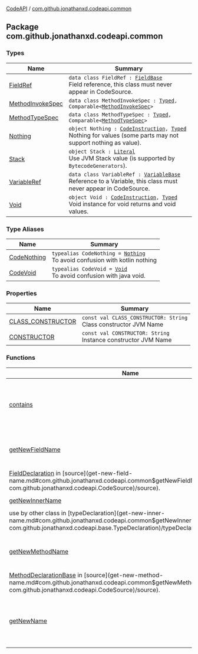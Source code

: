[CodeAPI](../index.md) / [com.github.jonathanxd.codeapi.common](.)

## Package com.github.jonathanxd.codeapi.common

### Types

| Name | Summary |
|---|---|
| [FieldRef](-field-ref/index.md) | `data class FieldRef : `[`FieldBase`](../com.github.jonathanxd.codeapi.base/-field-base/index.md)<br>Field reference, this class must never appear in CodeSource. |
| [MethodInvokeSpec](-method-invoke-spec/index.md) | `data class MethodInvokeSpec : `[`Typed`](../com.github.jonathanxd.codeapi.base/-typed/index.md)`, Comparable<`[`MethodInvokeSpec`](-method-invoke-spec/index.md)`>` |
| [MethodTypeSpec](-method-type-spec/index.md) | `data class MethodTypeSpec : `[`Typed`](../com.github.jonathanxd.codeapi.base/-typed/index.md)`, Comparable<`[`MethodTypeSpec`](-method-type-spec/index.md)`>` |
| [Nothing](-nothing/index.md) | `object Nothing : `[`CodeInstruction`](../com.github.jonathanxd.codeapi/-code-instruction.md)`, `[`Typed`](../com.github.jonathanxd.codeapi.base/-typed/index.md)<br>Nothing for values (some parts may not support nothing as value). |
| [Stack](-stack.md) | `object Stack : `[`Literal`](../com.github.jonathanxd.codeapi.literal/-literal/index.md)<br>Use JVM Stack value (is supported by `BytecodeGenerators`). |
| [VariableRef](-variable-ref/index.md) | `data class VariableRef : `[`VariableBase`](../com.github.jonathanxd.codeapi.base/-variable-base/index.md)<br>Reference to a Variable, this class must never appear in CodeSource. |
| [Void](-void/index.md) | `object Void : `[`CodeInstruction`](../com.github.jonathanxd.codeapi/-code-instruction.md)`, `[`Typed`](../com.github.jonathanxd.codeapi.base/-typed/index.md)<br>Void instance for void returns and void values. |

### Type Aliases

| Name | Summary |
|---|---|
| [CodeNothing](-code-nothing.md) | `typealias CodeNothing = `[`Nothing`](-nothing/index.md)<br>To avoid confusion with kotlin nothing |
| [CodeVoid](-code-void.md) | `typealias CodeVoid = `[`Void`](-void/index.md)<br>To avoid confusion with java void. |

### Properties

| Name | Summary |
|---|---|
| [CLASS_CONSTRUCTOR](-c-l-a-s-s_-c-o-n-s-t-r-u-c-t-o-r.md) | `const val CLASS_CONSTRUCTOR: String`<br>Class constructor JVM Name |
| [CONSTRUCTOR](-c-o-n-s-t-r-u-c-t-o-r.md) | `const val CONSTRUCTOR: String`<br>Instance constructor JVM Name |

### Functions

| Name | Summary |
|---|---|
| [contains](contains.md) | `fun contains(name: String, namedElements: List<`[`Named`](../com.github.jonathanxd.codeapi.base/-named/index.md)`>): Boolean`<br>Checks if any [namedElements](contains.md#com.github.jonathanxd.codeapi.common$contains(kotlin.String, kotlin.collections.List((com.github.jonathanxd.codeapi.base.Named)))/namedElements) has the name [name](contains.md#com.github.jonathanxd.codeapi.common$contains(kotlin.String, kotlin.collections.List((com.github.jonathanxd.codeapi.base.Named)))/name). |
| [getNewFieldName](get-new-field-name.md) | `fun getNewFieldName(name: String, source: `[`CodeSource`](../com.github.jonathanxd.codeapi/-code-source/index.md)`): String`<br>Gets a new unique field name based on [name](get-new-field-name.md#com.github.jonathanxd.codeapi.common$getNewFieldName(kotlin.String, com.github.jonathanxd.codeapi.CodeSource)/name) and check if the name is not already in use by other
[FieldDeclaration](../com.github.jonathanxd.codeapi.base/-field-declaration/index.md) in [source](get-new-field-name.md#com.github.jonathanxd.codeapi.common$getNewFieldName(kotlin.String, com.github.jonathanxd.codeapi.CodeSource)/source). |
| [getNewInnerName](get-new-inner-name.md) | `fun getNewInnerName(name: String, typeDeclaration: `[`TypeDeclaration`](../com.github.jonathanxd.codeapi.base/-type-declaration/index.md)`): String`<br>Gets a new name for inner class, this function always try to return a name that is not in
use by other class in [typeDeclaration](get-new-inner-name.md#com.github.jonathanxd.codeapi.common$getNewInnerName(kotlin.String, com.github.jonathanxd.codeapi.base.TypeDeclaration)/typeDeclaration). |
| [getNewMethodName](get-new-method-name.md) | `fun getNewMethodName(name: String, source: `[`CodeSource`](../com.github.jonathanxd.codeapi/-code-source/index.md)`): String`<br>Gets a new unique method name based on [name](get-new-method-name.md#com.github.jonathanxd.codeapi.common$getNewMethodName(kotlin.String, com.github.jonathanxd.codeapi.CodeSource)/name) and check if the name is not already in use by other
[MethodDeclarationBase](../com.github.jonathanxd.codeapi.base/-method-declaration-base/index.md) in [source](get-new-method-name.md#com.github.jonathanxd.codeapi.common$getNewMethodName(kotlin.String, com.github.jonathanxd.codeapi.CodeSource)/source). |
| [getNewName](get-new-name.md) | `fun getNewName(name: String, nameds: List<`[`Named`](../com.github.jonathanxd.codeapi.base/-named/index.md)`>): String`<br>Gets a new unique from a base [name](get-new-name.md#com.github.jonathanxd.codeapi.common$getNewName(kotlin.String, kotlin.collections.List((com.github.jonathanxd.codeapi.base.Named)))/name). This function always return a name that is not in [Named Element List](get-new-name.md#com.github.jonathanxd.codeapi.common$getNewName(kotlin.String, kotlin.collections.List((com.github.jonathanxd.codeapi.base.Named)))/nameds). |
